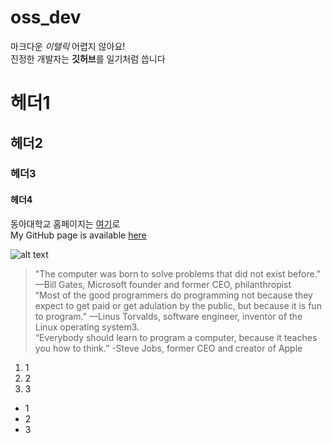 # oss_dev

마크다운 *이탤릭* 어렵지 않아요!  
진정한 개발자는 **깃허브**를 일기처럼 씁니다

# 헤더1
## 헤더2
### 헤더3
#### 헤더4

동아대학교 홈페이지는 [여기](https://www.donga.ac.kr)로  
My GitHub page is available [here](https://github.com/sangjaekwon)         
  
![alt text](https://postfiles.pstatic.net/20160428_11/ohminho_1461803883530TEh4n_JPEG/%B1%B3%C0%B0%2C%B4%EB%C7%D0%2C%C7%D0%B1%B3%B5%BF%BE%C6%B4%EB%C7%D0%B1%B3%B7%CE%B0%ED.jpg?type=w3840 "title")  

> "The computer was born to solve problems that did not exist before.” —Bill Gates, Microsoft founder and former CEO, philanthropist  
> “Most of the good programmers do programming not because they expect to get paid or get adulation by the public, but because it is fun to program.” —Linus Torvalds, software engineer, inventor of the Linux operating system3.  
> “Everybody should learn to program a computer, because it teaches you how to think.” -Steve Jobs, former CEO and creator of Apple

1. 1
2. 2
3. 3

* 1
* 2
* 3
